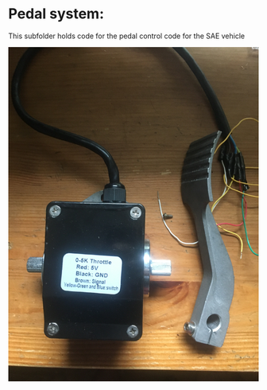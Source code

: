 # Pedal system:
This subfolder holds code for the pedal control code for the SAE vehicle

![alt text](images/IMG_2016.JPG)
